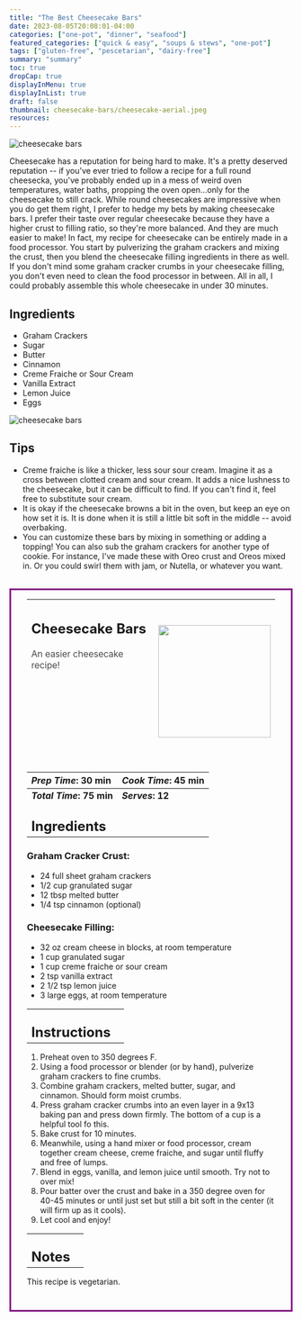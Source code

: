 ```yaml
---
title: "The Best Cheesecake Bars"
date: 2023-08-05T20:08:01-04:00
categories: ["one-pot", "dinner", "seafood"]
featured_categories: ["quick & easy", "soups & stews", "one-pot"]
tags: ["gluten-free", "pescetarian", "dairy-free"]
summary: "summary"
toc: true
dropCap: true
displayInMenu: true
displayInList: true
draft: false
thumbnail: cheesecake-bars/cheesecake-aerial.jpeg
resources:
---
```


![cheesecake bars](../../cheesecake-bars/cheesecake-aerial.jpeg)

Cheesecake has a reputation for being hard to make. It's a pretty deserved reputation -- if you've ever tried to follow a recipe for a full round cheesecka, you've probably ended up in a mess of weird oven temperatures, water baths, propping the oven open...only for the cheesecake to still crack. While round cheesecakes are impressive when you do get them right, I prefer to hedge my bets by making cheesecake bars. I prefer their taste over regular cheesecake because they have a higher crust to filling ratio, so they're more balanced. And they are much easier to make! In fact, my recipe for cheesecake can be entirely made in a food processor. You start by pulverizing the graham crackers and mixing the crust, then you blend the cheesecake filling ingredients in there as well. If you don't mind some graham cracker crumbs in your cheesecake filling, you don't even need to clean the food processor in between. All in all, I could probably assemble this whole cheesecake in under 30 minutes.

## Ingredients

- Graham Crackers
- Sugar
- Butter
- Cinnamon
- Creme Fraiche or Sour Cream
- Vanilla Extract
- Lemon Juice
- Eggs

![cheesecake bars](../../cheesecake-bars/cheesecake-eating.jpeg)

## Tips

- Creme fraiche is like a thicker, less sour sour cream. Imagine it as a cross between clotted cream and sour cream. It adds a nice lushness to the cheesecake, but it can be difficult to find. If you can't find it, feel free to substitute sour cream.
- It is okay if the cheesecake browns a bit in the oven, but keep an eye on how set it is. It is done when it is still a little bit soft in the middle -- avoid overbaking.
- You can customize these bars by mixing in something or adding a topping! You can also sub the graham crackers for another type of cookie. For instance, I've made these with Oreo crust and Oreos mixed in. Or you could swirl them with jam, or Nutella, or whatever you want. 

<div style = "border-style: solid; border-width: 3px; border-color: purple; padding: 2em; padding-top:0em; margin-top:2rem;"  id = "recipe"> 

| <div style = "margin-bottom:10em;"><h2>Cheesecake Bars</h2><p style = "font-weight: 300;">An easier cheesecake recipe!</p></div> | <img src="../../cheesecake-bars/cheesecake-stacked.jpeg"  width="200em" height="200em"> |
| :--- | :----: |

| _Prep Time_: 30 min  | _Cook Time_: 45 min  |
| :--- | :--- |
| **_Total Time_: 75 min** | **_Serves_: 12**  |
| <div><h2 style = "margin-top:1em; margin-bottom:0;" >Ingredients</h2></div>|   |
 ### Graham Cracker Crust:
 - 24 full sheet graham crackers
 - 1/2 cup granulated sugar
 - 12 tbsp melted butter
 - 1/4 tsp cinnamon (optional)
 
 ### Cheesecake Filling:
 - 32 oz cream cheese in blocks, at room temperature
 - 1 cup granulated sugar
 - 1 cup creme fraiche or sour cream
 - 2 tsp vanilla extract
 - 2 1/2 tsp lemon juice
 - 3 large eggs, at room temperature

|   |    |
| :--- | :--- |
| <div><h2 style = "margin-top:1em; margin-bottom:0;" >Instructions</h2></div>|   |

1. Preheat oven to 350 degrees F.
2. Using a food processor or blender (or by hand), pulverize graham crackers to fine crumbs.
3. Combine graham crackers, melted butter, sugar, and cinnamon. Should form moist crumbs.
4. Press graham cracker crumbs into an even layer in a 9x13 baking pan and press down firmly. The bottom of a cup is a helpful tool fo this.
5. Bake crust for 10 minutes.
6. Meanwhile, using a hand mixer or food processor, cream together cream cheese, creme fraiche, and sugar until fluffy and free of lumps.
7. Blend in eggs, vanilla, and lemon juice until smooth. Try not to over mix! 
8. Pour batter over the crust and bake in a 350 degree oven for 40-45 minutes or until just set but still a bit soft in the center (it will firm up as it cools).
9. Let cool and enjoy!

|   |    |
| :--- | :--- |
| <div><h2 style = "margin-top:1em; margin-bottom:0;" >Notes</h2></div>|   |

This recipe is vegetarian. 

</div>
